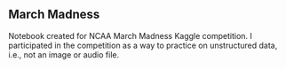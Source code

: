 ## March Madness

Notebook created for NCAA March Madness Kaggle competition. I participated in the competition as a way to practice on unstructured data, i.e., not an image or audio file. 
